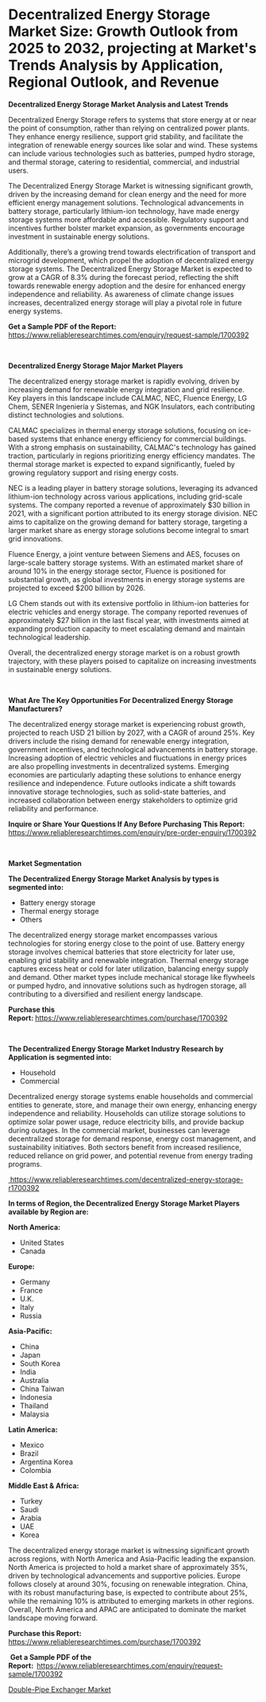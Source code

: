 <p><h1>Decentralized Energy Storage Market Size: Growth Outlook from 2025 to 2032, projecting at Market's Trends Analysis by Application, Regional Outlook, and Revenue</h1></p><p><strong>Decentralized Energy Storage Market Analysis and Latest Trends</strong></p>
<p><p>Decentralized Energy Storage refers to systems that store energy at or near the point of consumption, rather than relying on centralized power plants. They enhance energy resilience, support grid stability, and facilitate the integration of renewable energy sources like solar and wind. These systems can include various technologies such as batteries, pumped hydro storage, and thermal storage, catering to residential, commercial, and industrial users.</p><p>The Decentralized Energy Storage Market is witnessing significant growth, driven by the increasing demand for clean energy and the need for more efficient energy management solutions. Technological advancements in battery storage, particularly lithium-ion technology, have made energy storage systems more affordable and accessible. Regulatory support and incentives further bolster market expansion, as governments encourage investment in sustainable energy solutions.</p><p>Additionally, there’s a growing trend towards electrification of transport and microgrid development, which propel the adoption of decentralized energy storage systems. The Decentralized Energy Storage Market is expected to grow at a CAGR of 8.3% during the forecast period, reflecting the shift towards renewable energy adoption and the desire for enhanced energy independence and reliability. As awareness of climate change issues increases, decentralized energy storage will play a pivotal role in future energy systems.</p></p>
<p><strong>Get a Sample PDF of the Report:&nbsp;</strong> <a href="https://www.reliableresearchtimes.com/enquiry/request-sample/1700392?utm_campaign=2733&utm_medium=2&utm_source=Github&utm_content=ia&utm_term=28022025&utm_id=decentralized-energy-storage">https://www.reliableresearchtimes.com/enquiry/request-sample/1700392</a></p>
<p>&nbsp;</p>
<p><strong>Decentralized Energy Storage Major Market Players</strong></p>
<p><p>The decentralized energy storage market is rapidly evolving, driven by increasing demand for renewable energy integration and grid resilience. Key players in this landscape include CALMAC, NEC, Fluence Energy, LG Chem, SENER Ingeniería y Sistemas, and NGK Insulators, each contributing distinct technologies and solutions.</p><p>CALMAC specializes in thermal energy storage solutions, focusing on ice-based systems that enhance energy efficiency for commercial buildings. With a strong emphasis on sustainability, CALMAC's technology has gained traction, particularly in regions prioritizing energy efficiency mandates. The thermal storage market is expected to expand significantly, fueled by growing regulatory support and rising energy costs.</p><p>NEC is a leading player in battery storage solutions, leveraging its advanced lithium-ion technology across various applications, including grid-scale systems. The company reported a revenue of approximately $30 billion in 2021, with a significant portion attributed to its energy storage division. NEC aims to capitalize on the growing demand for battery storage, targeting a larger market share as energy storage solutions become integral to smart grid innovations.</p><p>Fluence Energy, a joint venture between Siemens and AES, focuses on large-scale battery storage systems. With an estimated market share of around 10% in the energy storage sector, Fluence is positioned for substantial growth, as global investments in energy storage systems are projected to exceed $200 billion by 2026.</p><p>LG Chem stands out with its extensive portfolio in lithium-ion batteries for electric vehicles and energy storage. The company reported revenues of approximately $27 billion in the last fiscal year, with investments aimed at expanding production capacity to meet escalating demand and maintain technological leadership.</p><p>Overall, the decentralized energy storage market is on a robust growth trajectory, with these players poised to capitalize on increasing investments in sustainable energy solutions.</p></p>
<p>&nbsp;</p>
<p><strong>What Are The Key Opportunities For Decentralized Energy Storage Manufacturers?</strong></p>
<p><p>The decentralized energy storage market is experiencing robust growth, projected to reach USD 21 billion by 2027, with a CAGR of around 25%. Key drivers include the rising demand for renewable energy integration, government incentives, and technological advancements in battery storage. Increasing adoption of electric vehicles and fluctuations in energy prices are also propelling investments in decentralized systems. Emerging economies are particularly adapting these solutions to enhance energy resilience and independence. Future outlooks indicate a shift towards innovative storage technologies, such as solid-state batteries, and increased collaboration between energy stakeholders to optimize grid reliability and performance.</p></p>
<p><strong>Inquire or Share Your Questions If Any Before Purchasing This Report:</strong> <a href="https://www.reliableresearchtimes.com/enquiry/pre-order-enquiry/1700392?utm_campaign=2733&utm_medium=2&utm_source=Github&utm_content=ia&utm_term=28022025&utm_id=decentralized-energy-storage">https://www.reliableresearchtimes.com/enquiry/pre-order-enquiry/1700392</a></p>
<p>&nbsp;</p>
<p><strong>Market Segmentation</strong></p>
<p><strong>The Decentralized Energy Storage Market Analysis by types is segmented into:</strong></p>
<p><ul><li>Battery energy storage</li><li>Thermal energy storage</li><li>Others</li></ul></p>
<p><p>The decentralized energy storage market encompasses various technologies for storing energy close to the point of use. Battery energy storage involves chemical batteries that store electricity for later use, enabling grid stability and renewable integration. Thermal energy storage captures excess heat or cold for later utilization, balancing energy supply and demand. Other market types include mechanical storage like flywheels or pumped hydro, and innovative solutions such as hydrogen storage, all contributing to a diversified and resilient energy landscape.</p></p>
<p><strong>Purchase this Report:&nbsp;</strong><a href="https://www.reliableresearchtimes.com/purchase/1700392?utm_campaign=2733&utm_medium=2&utm_source=Github&utm_content=ia&utm_term=28022025&utm_id=decentralized-energy-storage">https://www.reliableresearchtimes.com/purchase/1700392</a></p>
<p>&nbsp;</p>
<p><strong>The Decentralized Energy Storage Market Industry Research by Application is segmented into:</strong></p>
<p><ul><li>Household</li><li>Commercial</li></ul></p>
<p><p>Decentralized energy storage systems enable households and commercial entities to generate, store, and manage their own energy, enhancing energy independence and reliability. Households can utilize storage solutions to optimize solar power usage, reduce electricity bills, and provide backup during outages. In the commercial market, businesses can leverage decentralized storage for demand response, energy cost management, and sustainability initiatives. Both sectors benefit from increased resilience, reduced reliance on grid power, and potential revenue from energy trading programs.</p></p>
<p><a href="https://www.reliableresearchtimes.com/decentralized-energy-storage-r1700392?utm_campaign=2733&utm_medium=2&utm_source=Github&utm_content=ia&utm_term=28022025&utm_id=decentralized-energy-storage">&nbsp;https://www.reliableresearchtimes.com/decentralized-energy-storage-r1700392</a></p>
<p><strong>In terms of Region, the Decentralized Energy Storage Market Players available by Region are:</strong></p>
<p>
    <p> <strong> North America: </strong>
        <ul>
            <li>United States</li>
            <li>Canada</li>
        </ul>
        </p> 
    <p> <strong> Europe: </strong>
        <ul>
            <li>Germany</li>
            <li>France</li>
            <li>U.K.</li>
            <li>Italy</li>
            <li>Russia</li>
        </ul>
        </p> 
    <p> <strong> Asia-Pacific: </strong>
        <ul>
            <li>China</li>
            <li>Japan</li>
            <li>South Korea</li>
            <li>India</li>
            <li>Australia</li>
            <li>China Taiwan</li>
            <li>Indonesia</li>
            <li>Thailand</li>
            <li>Malaysia</li>
        </ul>
        </p> 
    <p> <strong> Latin America: </strong>
        <ul>
            <li>Mexico</li>
            <li>Brazil</li>
            <li>Argentina Korea</li>
            <li>Colombia</li>
        </ul>
        </p> 
    <p> <strong> Middle East & Africa: </strong>
        <ul>
            <li>Turkey</li>
            <li>Saudi</li>
            <li>Arabia</li>
            <li>UAE</li>
            <li>Korea</li>
        </ul>
    </p>
    </p>
<p><p>The decentralized energy storage market is witnessing significant growth across regions, with North America and Asia-Pacific leading the expansion. North America is projected to hold a market share of approximately 35%, driven by technological advancements and supportive policies. Europe follows closely at around 30%, focusing on renewable integration. China, with its robust manufacturing base, is expected to contribute about 25%, while the remaining 10% is attributed to emerging markets in other regions. Overall, North America and APAC are anticipated to dominate the market landscape moving forward.</p></p>
<p><strong>Purchase this Report: </strong><a href="https://www.reliableresearchtimes.com/purchase/1700392?utm_campaign=2733&utm_medium=2&utm_source=Github&utm_content=ia&utm_term=28022025&utm_id=decentralized-energy-storage">https://www.reliableresearchtimes.com/purchase/1700392</a></p>
<p>&nbsp;<strong>Get a Sample PDF of the Report:&nbsp;&nbsp;</strong><a href="https://www.reliableresearchtimes.com/enquiry/request-sample/1700392?utm_campaign=2733&utm_medium=2&utm_source=Github&utm_content=ia&utm_term=28022025&utm_id=decentralized-energy-storage">https://www.reliableresearchtimes.com/enquiry/request-sample/1700392</a></p>
<p><strong></strong></p>
<p><p><a href="https://github.com/sutrejaron/Market-Research-Report-List-1/blob/main/double-pipe-exchanger-market.md?utm_campaign=2733&utm_medium=2&utm_source=Github&utm_content=ia&utm_term=28022025&utm_id=decentralized-energy-storage">Double-Pipe Exchanger Market</a></p></p>